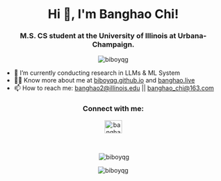 <h1 align="center">Hi 👋, I'm Banghao Chi!</h1>
<h3 align="center">M.S. CS student at the University of Illinois at Urbana-Champaign.</h3>

<p align="center"> <img src="https://komarev.com/ghpvc/?username=biboyqg&label=Profile%20views&color=0e75b6&style=flat" alt="biboyqg" /> </p>

- 🌱 I’m currently conducting research in LLMs & ML System
- 👨‍💻 Know more about me at [biboyqg.github.io](https://biboyqg.github.io/) and [banghao.live](https://banghao.live)
- 📫 How to reach me: banghao2@illinois.edu || banghao_chi@163.com

<h3 align="center">Connect with me:</h3>
<p align="center">
<a href="https://www.linkedin.com/in/banghao-chi-550737276/" target="blank"><img align="center" src="https://raw.githubusercontent.com/rahuldkjain/github-profile-readme-generator/master/src/images/icons/Social/linked-in-alt.svg" alt="banghao chi" height="30" width="40" /></a>
</p>

<br/>

<p align="center">&nbsp;<img align="center" src="https://github-readme-stats.vercel.app/api?username=biboyqg&show_icons=true&locale=en" alt="biboyqg" /></p>

<p align="center"><img align="center" src="https://github-readme-streak-stats.herokuapp.com/?user=biboyqg&" alt="biboyqg" /></p>
